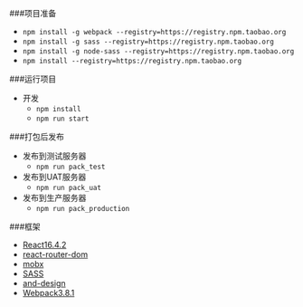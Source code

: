 ###项目准备
* `npm install -g webpack --registry=https://registry.npm.taobao.org`
* `npm install -g sass --registry=https://registry.npm.taobao.org`
* `npm install -g node-sass --registry=https://registry.npm.taobao.org`
* `npm install --registry=https://registry.npm.taobao.org`

###运行项目
* 开发
  * `npm install`
  * `npm run start`

###打包后发布
* 发布到测试服务器
  * `npm run pack_test`
* 发布到UAT服务器
  * `npm run pack_uat`
* 发布到生产服务器
  * `npm run pack_production`

###框架
* [React16.4.2](https://reactjs.org/)
* [react-router-dom](https://react-guide.github.io/react-router-cn/docs/Glossary.html)
* [mobx](https://cn.mobx.js.org/)
* [SASS](https://www.sass.hk/)
* [and-design](https://ant.design/index-cn)
* [Webpack3.8.1](https://www.webpackjs.com/concepts/)